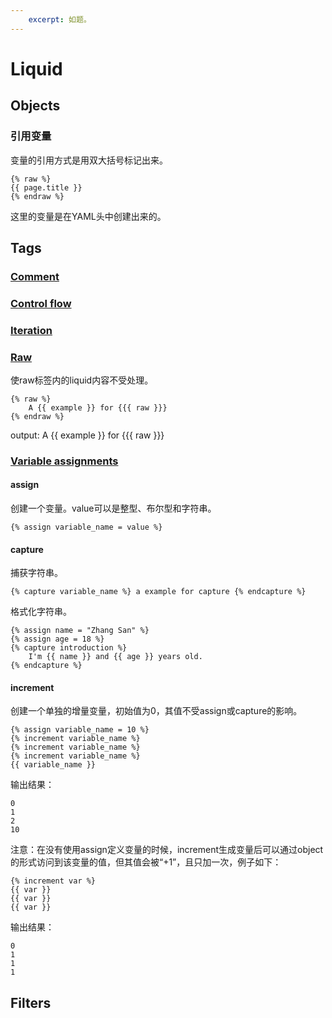 ```yaml
---
    excerpt: 如题。
---
```


# Liquid

## Objects

### 引用变量

变量的引用方式是用双大括号标记出来。

```liquit
{% raw %}
{{ page.title }}
{% endraw %}
```

这里的变量是在YAML头中创建出来的。


## Tags

### [Comment](https://shopify.github.io/liquid/tags/comment/)

### [Control flow](https://shopify.github.io/liquid/tags/control-flow/)

### [Iteration](https://shopify.github.io/liquid/tags/iteration/)

### [Raw](https://shopify.github.io/liquid/tags/raw/)

使raw标签内的liquid内容不受处理。

```liquid
{% raw %}
	A {{ example }} for {{{ raw }}}
{% endraw %}
```

output: A {{ example }} for {{{ raw }}}



### [Variable assignments](https://shopify.github.io/liquid/tags/variable/)

#### assign

创建一个变量。value可以是整型、布尔型和字符串。

```liquid
{% assign variable_name = value %}
```



#### capture

捕获字符串。

```liquid
{% capture variable_name %} a example for capture {% endcapture %}
```

格式化字符串。

```liquid
{% assign name = "Zhang San" %}
{% assign age = 18 %}
{% capture introduction %}
    I'm {{ name }} and {{ age }} years old.
{% endcapture %}
```



#### increment

创建一个单独的增量变量，初始值为0，其值不受assign或capture的影响。

```liquid
{% assign variable_name = 10 %}
{% increment variable_name %}
{% increment variable_name %}
{% increment variable_name %}
{{ variable_name }}
```

输出结果：

```liquid
0
1
2
10
```



注意：在没有使用assign定义变量的时候，increment生成变量后可以通过object的形式访问到该变量的值，但其值会被“+1”，且只加一次，例子如下：

```liquid
{% increment var %}
{{ var }}
{{ var }}
{{ var }}
```

输出结果：

```liquid
0
1
1
1
```





## Filters

